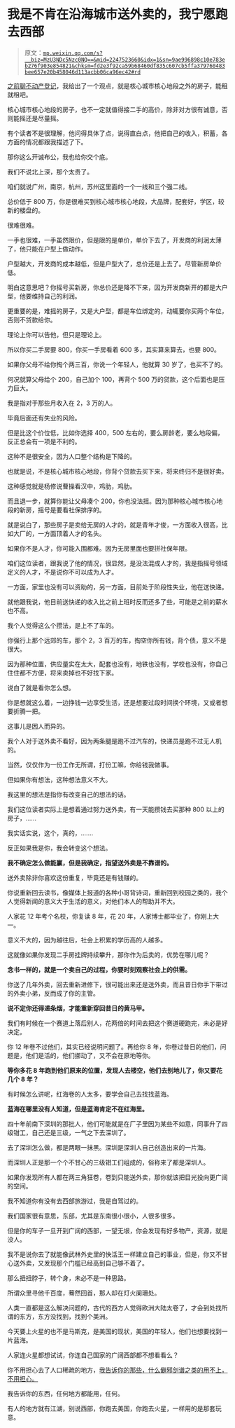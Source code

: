 # 我是不肯在沿海城市送外卖的，我宁愿跑去西部

> 原文：[`mp.weixin.qq.com/s?__biz=MzU3NDc5Nzc0NQ==&mid=2247523660&idx=1&sn=9ae996898c10e783eb276f903e854821&chksm=fd2e3f92ca59b68460df835c607cb5ffa379760483bee657e20b458046d113acbb06ca96ec42#rd`](http://mp.weixin.qq.com/s?__biz=MzU3NDc5Nzc0NQ==&mid=2247523660&idx=1&sn=9ae996898c10e783eb276f903e854821&chksm=fd2e3f92ca59b68460df835c607cb5ffa379760483bee657e20b458046d113acbb06ca96ec42#rd)

[之前聊不动产登记](http://mp.weixin.qq.com/s?__biz=MzU3NDc5Nzc0NQ==&mid=2247523606&idx=1&sn=d4543e5bd7d25d8452a728bba54d575c&chksm=fd2e3fc8ca59b6de4f252139f10c238cc82c028edf03524c2798cf49eb9f1433031330980780&scene=21#wechat_redirect)，我给出了一个观点，就是核心城市核心地段之外的房子，能租就租吧。

核心城市核心地段的房子，也不一定就值得接二手的高价，除非对方很有诚意，否则能摇还是尽量摇。

有个读者不是很理解，他问得具体了点，说得直白点，他把自己的收入，积蓄，各方面的情况都跟我描述了下。

那你这么开诚布公，我也给你交个底。

我们不说北上深，那个太贵了。

咱们就说广州，南京，杭州，苏州这里面的一个一线和三个强二线。

总价低于 800 万，你是很难买到核心城市核心地段，大品牌，配套好，学区，较新的楼盘的。

很难很难。

一手也很难，一手虽然限价，但是限的是单价，单价下去了，开发商的利润太薄了，他只能在户型上做动作。

户型越大，开发商的成本越低，但是户型大了，总价还是上去了。尽管新房单价低。

明白这意思吧？你摇号买新房，你总价还是降不下来，因为开发商新开的都是大户型，他要维持自己的利润。

更重要的是，难摇的房子，又是大户型，都是车位绑定的，动辄要你买两个车位，否则不贷款给你。

理论上你可以告他，但只是理论上。

所以你买二手房要 800，你买一手房看着 600 多，其实算来算去，也要 800。

如果你父母不给你掏个两三百，你说一个年轻人，他就算 30 岁了，也买不了的。

何况就算父母给个 200，自己加个 100，再背个 500 万的贷款，这个后面也是压力巨大。

我是指对于那些月收入在 2，3 万的人。

毕竟后面还有失业的风险。

但是比这个价位低，比如你选择 400，500 左右的，要么房龄老，要么地段偏，反正总会有一项是不利的。

这种不是很安全，因为人口整个结构是下降的。

也就是说，不是核心城市核心地段，你背个贷款去买下来，将来终归不是很好卖。

这种感觉就是杨修说曹操看汉中，鸡肋，鸡肋。

而且退一步，就算你能让父母凑个 200，你也没法摇。因为那种核心城市核心地段的新房，摇号是要看社保排序的。

就是说白了，那些房子是卖给无房的人才的，就是青年才俊，一方面收入很高，比如大厂的，一方面顶着人才的名头。

如果你不是人才，你可能入围都难。因为无房里面也要拼社保年限。

咱们这位读者，跟我说了他的情况，很显然，是没法混成人才的，我是指摇号领域定义的人才，不是说你不可以成为人才。

一方面，家里也没有可以资助的，另一方面，目前处于阶段性失业，他在送快递。

就他跟我说，他目前送快递的收入比之前上班时反而还多了些，可能是之前的薪水也不高。

我个人觉得这么个攒法，是上不了车的。

你强行上那个远郊的车，那个 2，3 百万的车，掏空你所有钱，背个债，意义不是很大。

因为那种位置，供应量实在太大，配套也没有，地铁也没有，学校也没有，你自己住住都不方便，将来卖掉也不好找下家。

说白了就是看你怎么想。

你是想就这么着，一边挣钱一边享受生活，还是想要过段时间换个环境，又或者想要折腾一把。

这事儿是因人而异的。

我个人对于送外卖不看好，因为两条腿是跑不过汽车的，快递员是跑不过无人机的。

当然，仅仅作为一份工作无所谓，打份工嘛，你给钱我做事。

但如果你有想法，这种想法意义不大。

我这里的想法是指你有改变自己的想法的话。

我们这位读者实际上是想着通过努力送外卖，有一天能攒钱去买那种 800 以上的房子，......

我实话实说，这个，真的，.......

反正如果我是你，我会转变这个想法。

**我不确定怎么做能赢，但是我确定，指望送外卖是不靠谱的。** 

送外卖除非你喜欢这份重复，毕竟还是有钱赚的。

你说重新回去读书，像媒体上报道的各种小哥背诗词，重新回到校园之类的，我个人觉得新闻的意义大于生活的意义，对他们本人的帮助并不大。

人家花 12 年考个名校，你复读 8 年，花 20 年，人家博士都毕业了，你刚上大一。

意义不大的，因为越往后，社会上积累的学历高的人越多。

这就像如果你发现二手房挂牌持续攀升，那你作为后卖的，优势在哪儿呢？

**念书一样的，就是一个卖自己的过程，你要时刻观察社会上的供需。**

你送了几年外卖，回去重新进修下，很可能出来还是送外卖，而且昔日你手下带过的外卖小弟，反而成了你的主管。

**说不定你还得递条烟，才能重新穿回昔日的黄马甲。**

我们有时候在一个赛道上落后别人，花两倍的时间去把这个赛道硬跑完，未必是好决定。

你 12 年卷不过他们，其实已经说明问题了。再给你 8 年，你卷过昔日的他们，问题是，他们是活的，他们挪动了，又不会在原地等你。

**等你多花 8 年跑到他们原来的位置，发现人去楼空，他们去别地儿了，你又要花几个 8 年？**

有时候怎么讲呢，红海卷的人太多，要学会自己去找找蓝海。

**蓝海在哪里没有人知道，但是蓝海肯定不在红海里。**

四十年前南下深圳的那批人，他们可能就是在厂子里因为某些不如意，同事升了四级钳工，自己还是三级，一气之下去深圳了。

去了深圳怎么做，都是两眼一抹黑。深圳是深圳人自己创造出来的一片海。

而深圳人正是那一个个不甘心的三级钳工们组成的，俗称来了都是深圳人。

如果你发现所有人都在两三角狂卷，卷到只能送外卖，那你就该把目光投向更广阔的空间。

我不知道你有没有去西部旅游过，我是自驾过的。

我们国家很有意思，东部，尤其是东南很小很小，人很多很多。

但是你的车子一旦开到广阔的西部，一望无垠，你会发现有好多物产，资源，就是没人。

我不是说你去了就能像武林外史里的快活王一样建立自己的事业，但是，你又不甘心送外卖，又发现那个门槛已经高到自己够不着了。

那么扭扭脖子，转个身，未必不是一种思路。

所谓众里寻他千百度，蓦然回首，那人却在灯火阑珊处。

人类一直都是这么解决问题的，古代的西方人觉得欧洲大陆太卷了，才会到处找所谓的东方，东方没找到，找到个美洲。

今天要上火星的也不是马斯克，是美国的现状，美国的年轻人，他们也想要找到一片蓝海。

人家连火星都想试试，你连自己国家的广阔西部都不想看看么？

你不用担心去了人口稀疏的地方，[我告诉你的那些，什么僻邪剑谱之类的用不上，不用担心。](http://mp.weixin.qq.com/s?__biz=MzkwMzQ1MzczOQ==&mid=2247483763&idx=1&sn=8a0e59de7989dd8f2684320ddd190c57&chksm=c0974c37f7e0c5214ec9002b5e54af9b6019e14a0417a2e0e194d459073230b9aac4b1308691&scene=21#wechat_redirect)

我告诉你的东西，任何地方都能用，任何。

有人的地方就有江湖，别说西部，你跑去美国，你跑去火星，一样用的是那套玩意。